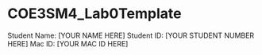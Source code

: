 # COE3SM4_Lab0Template

Student Name: [YOUR NAME HERE]
Student ID: [YOUR STUDENT NUMBER HERE]
Mac ID: [YOUR MAC ID HERE]
